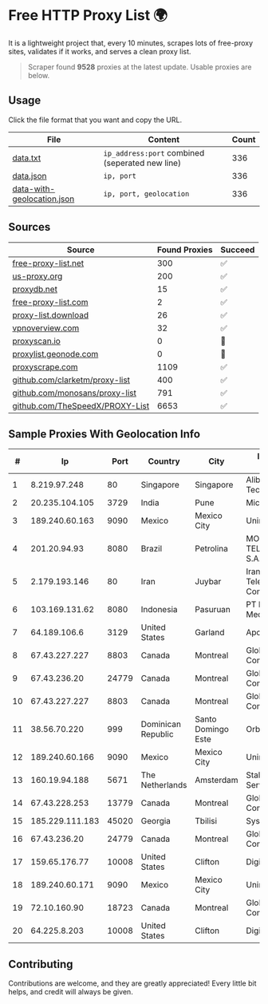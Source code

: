 
# Free HTTP Proxy List 🌍

It is a lightweight project that, every 10 minutes, scrapes lots of free-proxy sites, validates if it works, and serves a clean proxy list.


> Scraper found **9528** proxies at the latest update. Usable proxies are below.

## Usage

Click the file format that you want and copy the URL.


|File|Content|Count|
|----|-------|-----|
|[data.txt](https://raw.githubusercontent.com/themiralay/Proxy-List-World/master/data.txt)|`ip_address:port` combined (seperated new line)|336|
|[data.json](https://raw.githubusercontent.com/themiralay/Proxy-List-World/master/data.json)|`ip, port`|336|
|[data-with-geolocation.json](https://raw.githubusercontent.com/themiralay/Proxy-List-World/master/data-with-geolocation.json)|`ip, port, geolocation`|336|

## Sources

|Source|Found Proxies|Succeed|
|------|-------------|-------|
|[free-proxy-list.net](https://free-proxy-list.net)|300|✅|
|[us-proxy.org](https://www.us-proxy.org)|200|✅|
|[proxydb.net](http://proxydb.net)|15|✅|
|[free-proxy-list.com](https://free-proxy-list.com/?page=&port=&type%5B%5D=http&type%5B%5D=https&up_time=0&search=Search)|2|✅|
|[proxy-list.download](https://www.proxy-list.download/HTTP)|26|✅|
|[vpnoverview.com](https://vpnoverview.com/privacy/anonymous-browsing/free-proxy-servers)|32|✅|
|[proxyscan.io](https://www.proxyscan.io)|0|🚫|
|[proxylist.geonode.com](https://proxylist.geonode.com/api/proxy-list?limit=300&page=1&sort_by=lastChecked&sort_type=desc&protocols=http,https)|0|🚫|
|[proxyscrape.com](https://api.proxyscrape.com/v2/?request=displayproxies&protocol=http&timeout=10000&country=all&ssl=all&anonymity=all)|1109|✅|
|[github.com/clarketm/proxy-list](https://raw.githubusercontent.com/clarketm/proxy-list/master/proxy-list-raw.txt)|400|✅|
|[github.com/monosans/proxy-list](https://raw.githubusercontent.com/monosans/proxy-list/main/proxies/http.txt)|791|✅|
|[github.com/TheSpeedX/PROXY-List](https://raw.githubusercontent.com/TheSpeedX/PROXY-List/master/http.txt)|6653|✅|


## Sample Proxies With Geolocation Info

|#|Ip|Port|Country|City|Internet Service Provider|
|-|--|----|-------|----|-------------------------|
|1|8.219.97.248|80|Singapore|Singapore|Alibaba (US) Technology Co., Ltd.|
|2|20.235.104.105|3729|India|Pune|Microsoft Corporation|
|3|189.240.60.163|9090|Mexico|Mexico City|Uninet S.A. de C.V.|
|4|201.20.94.93|8080|Brazil|Petrolina|MOB SERVICOS DE TELECOMUNICACOES S.A.|
|5|2.179.193.146|80|Iran|Juybar|Iran Telecommunication Company PJS|
|6|103.169.131.62|8080|Indonesia|Pasuruan|PT Lancar Artha Media Data|
|7|64.189.106.6|3129|United States|Garland|Apogee Telecom Inc.|
|8|67.43.227.227|8803|Canada|Montreal|GloboTech Communications|
|9|67.43.236.20|24779|Canada|Montreal|GloboTech Communications|
|10|67.43.227.227|8803|Canada|Montreal|GloboTech Communications|
|11|38.56.70.220|999|Dominican Republic|Santo Domingo Este|Orbitek SRL|
|12|189.240.60.166|9090|Mexico|Mexico City|Uninet S.A. de C.V.|
|13|160.19.94.188|5671|The Netherlands|Amsterdam|Stallion Network Services Limited|
|14|67.43.228.253|13779|Canada|Montreal|GloboTech Communications|
|15|185.229.111.183|45020|Georgia|Tbilisi|Sysnet LLC|
|16|67.43.236.20|24779|Canada|Montreal|GloboTech Communications|
|17|159.65.176.77|10008|United States|Clifton|DigitalOcean, LLC|
|18|189.240.60.171|9090|Mexico|Mexico City|Uninet S.A. de C.V.|
|19|72.10.160.90|18723|Canada|Montreal|GloboTech Communications|
|20|64.225.8.203|10008|United States|Clifton|DigitalOcean, LLC|



## Contributing

Contributions are welcome, and they are greatly appreciated! Every
little bit helps, and credit will always be given.

